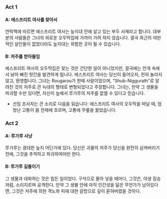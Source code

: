 ### Act 1

#### A: 에스프리트 여사를 찾아서

연락책에 따르면 에스프리트 여사는 늪지대 안에 살고 있는 부두 사제라고 합니다. 대부분의 사람들은 그녀의 외로운 오두막집에 가까이 가려 하지 않습니다. 결국 최근의 야만적인 살인들이 없었더라도 늪지대는 위험한 곳이 될 수 있습니다.

#### B: 저주를 받아들임

에스프리트 여사의 오두막집은 찾는 것은 간단한 일이 아니었지만, 결국에는 안개 속에서 낡아 빠진 헛간을 발견하게 됩니다. 에스프리트 여사는 당신이 들어오자, 전혀 놀라지 않고, 환영합니다. 그녀는 Rougarou가 한때 사람이었으며, "Shub-Niggurath"로 알려진 것의 저주로 큰 늑대의 형태로 변형되었다고 주장합니다. 그녀는, 만약 그 생물을 파괴할 수만 있다면, 자신이 늪에서 루가루의 저주를 없앨 수 있다고 믿습니다.

* 선임 조사자는 큰 소리로 다음을 읽습니다:
에스프리트 여사의 오두막을 떠날 때, 엄청난 고통이 몸 전체에 흐르며, 고통에 무릎을 꿇었습니다.

### Act 2

#### A: 루가루 사냥

루가루는 광대한 늪지 어딘가에 있다. 당신은 괴물의 저주가 당신을 완전히 삼켜버리기 전에, 그것을 추적하고 파괴하여야만 한다.

#### B: 루가루 길들이기

그 생물과 대화하는 것은 힘든 일이었다. 구석으로 몰아 넣을 때마다, 그것은, 야생 짐승처럼, 소리지르며 공격한다. 만약 그 생물 안에 아직 인간성을 닮은 무언가가 남아있다면, 그것은 저주에 의한 격노와 피에 대한 갈망으로 깊이 묻혀버렸을 것이다.
